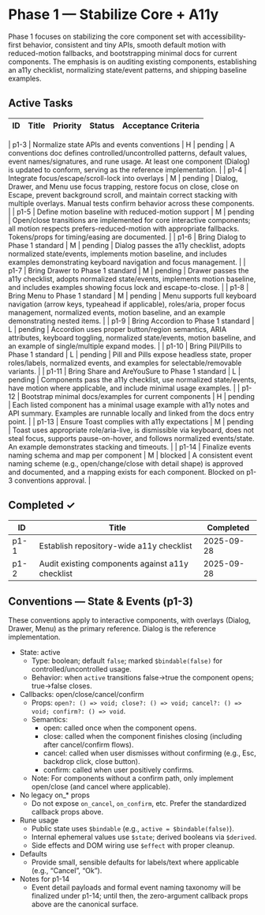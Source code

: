 # Phase 1 — Stabilize Core + A11y

Phase 1 focuses on stabilizing the core component set with accessibility-first behavior, consistent and tiny APIs, smooth default motion with reduced-motion fallbacks, and bootstrapping minimal docs for current components. The emphasis is on auditing existing components, establishing an a11y checklist, normalizing state/event patterns, and shipping baseline examples.

## Active Tasks

| ID  | Title | Priority | Status | Acceptance Criteria |
| --- | ----- | -------- | ------ | ------------------- |

| p1-3 | Normalize state APIs and events conventions | H | pending | A conventions doc defines controlled/uncontrolled patterns, default values, event names/signatures, and rune usage. At least one component (Dialog) is updated to conform, serving as the reference implementation. |
| p1-4 | Integrate focus/escape/scroll-lock into overlays | M | pending | Dialog, Drawer, and Menu use focus trapping, restore focus on close, close on Escape, prevent background scroll, and maintain correct stacking with multiple overlays. Manual tests confirm behavior across these components. |
| p1-5 | Define motion baseline with reduced-motion support | M | pending | Open/close transitions are implemented for core interactive components; all motion respects prefers-reduced-motion with appropriate fallbacks. Tokens/props for timing/easing are documented. |
| p1-6 | Bring Dialog to Phase 1 standard | M | pending | Dialog passes the a11y checklist, adopts normalized state/events, implements motion baseline, and includes examples demonstrating keyboard navigation and focus management. |
| p1-7 | Bring Drawer to Phase 1 standard | M | pending | Drawer passes the a11y checklist, adopts normalized state/events, implements motion baseline, and includes examples showing focus lock and escape-to-close. |
| p1-8 | Bring Menu to Phase 1 standard | M | pending | Menu supports full keyboard navigation (arrow keys, typeahead if applicable), roles/aria, proper focus management, normalized events, motion baseline, and an example demonstrating nested items. |
| p1-9 | Bring Accordion to Phase 1 standard | L | pending | Accordion uses proper button/region semantics, ARIA attributes, keyboard toggling, normalized state/events, motion baseline, and an example of single/multiple expand modes. |
| p1-10 | Bring Pill/Pills to Phase 1 standard | L | pending | Pill and Pills expose headless state, proper roles/labels, normalized events, and examples for selectable/removable variants. |
| p1-11 | Bring Share and AreYouSure to Phase 1 standard | L | pending | Components pass the a11y checklist, use normalized state/events, have motion where applicable, and include minimal usage examples. |
| p1-12 | Bootstrap minimal docs/examples for current components | H | pending | Each listed component has a minimal usage example with a11y notes and API summary. Examples are runnable locally and linked from the docs entry point. |
| p1-13 | Ensure Toast complies with a11y expectations | M | pending | Toast uses appropriate role/aria-live, is dismissible via keyboard, does not steal focus, supports pause-on-hover, and follows normalized events/state. An example demonstrates stacking and timeouts. |
| p1-14 | Finalize events naming schema and map per component | M | blocked | A consistent event naming scheme (e.g., open/change/close with detail shape) is approved and documented, and a mapping exists for each component. Blocked on p1-3 conventions approval. |

## Completed ✓

| ID   | Title                                            | Completed  |
| ---- | ------------------------------------------------ | ---------- |
| p1-1 | Establish repository-wide a11y checklist         | 2025-09-28 |
| p1-2 | Audit existing components against a11y checklist | 2025-09-28 |

## Conventions — State & Events (p1-3)

These conventions apply to interactive components, with overlays (Dialog, Drawer, Menu) as the primary reference. Dialog is the reference implementation.

- State: active
  - Type: boolean; default `false`; marked `$bindable(false)` for controlled/uncontrolled usage.
  - Behavior: when `active` transitions false→true the component opens; true→false closes.
- Callbacks: open/close/cancel/confirm
  - Props: `open?: () => void; close?: () => void; cancel?: () => void; confirm?: () => void`.
  - Semantics:
    - open: called once when the component opens.
    - close: called when the component finishes closing (including after cancel/confirm flows).
    - cancel: called when user dismisses without confirming (e.g., Esc, backdrop click, close button).
    - confirm: called when user positively confirms.
  - Note: For components without a confirm path, only implement open/close (and cancel where applicable).
- No legacy on\_\* props
  - Do not expose `on_cancel`, `on_confirm`, etc. Prefer the standardized callback props above.
- Rune usage
  - Public state uses `$bindable` (e.g., `active = $bindable(false)`).
  - Internal ephemeral values use `$state`; derived booleans via `$derived`.
  - Side effects and DOM wiring use `$effect` with proper cleanup.
- Defaults
  - Provide small, sensible defaults for labels/text where applicable (e.g., “Cancel”, “Ok”).
- Notes for p1-14
  - Event detail payloads and formal event naming taxonomy will be finalized under p1-14; until then, the zero-argument callback props above are the canonical surface.
